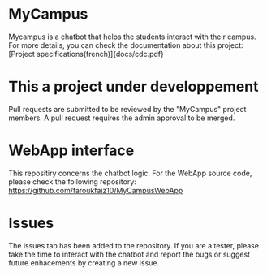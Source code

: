 # MyCampus
Mycampus is a chatbot that helps the students interact with their campus.
For more details, you can check the documentation about this project:
[Project specifications(french)]{docs/cdc.pdf}

# This a project under developpement
Pull requests are submitted to be reviewed by the "MyCampus" project members.
A pull request requires the admin approval to be merged.

# WebApp interface
This repositiry concerns the chatbot logic.
For the WebApp source code, please check the following repository: 
https://github.com/faroukfaiz10/MyCampusWebApp

# Issues
The issues tab has been added to the repository. If you are a tester, please take the time to interact with the chatbot and report the bugs or suggest future enhacements by creating a new issue.
